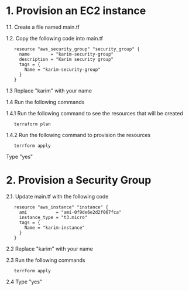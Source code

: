# 1. Provision an EC2 instance

1.1. Create a file named main.tf

1.2. Copy the following code into main.tf
```
   resource "aws_security_group" "security_group" {
     name        = "karim-security-group"
     description = "Karim security group"
     tags = {
       Name = "karim-security-group"
     }
   }
```
1.3 Replace "karim" with your name

1.4 Run the following commands

1.4.1 Run the following command to see the resources that will be created
```
   terraform plan
```

1.4.2 Run the following command to provision the resources

```
   terrform apply
```

Type "yes"

# 2. Provision a Security Group
2.1. Update main.tf with the following code

```
   resource "aws_instance" "instance" {
     ami           = "ami-0f9de6e2d2f067fca"
     instance_type = "t3.micro"
     tags = {
       Name = "karim-instance"
     }
   }
```

2.2 Replace "karim" with your name

2.3 Run the following commands
```
   terrform apply
```

2.4 Type "yes"